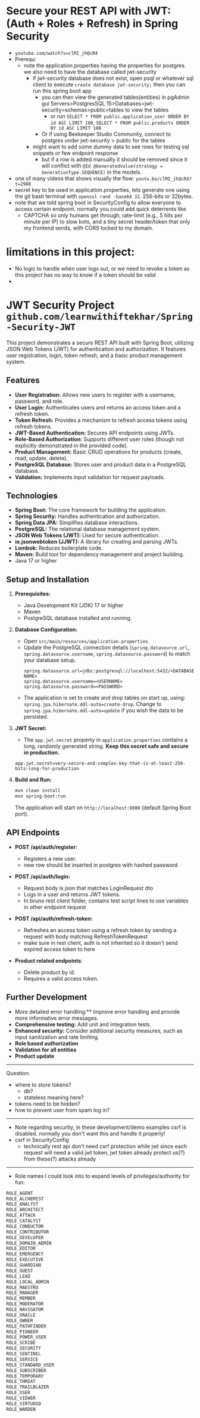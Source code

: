 #  Secure your REST API with JWT: (Auth + Roles + Refresh) in Spring Security
- `youtube.com/watch?v=clMI_jhQcR4`
- Prerequ:
  - note the application.properties having the properties for postgres. we also need to have the database called jwt-security
    - if jwt-security database does not exist, open psql or whatever sql client to execute `create database jwt-security;` then you can run this spring boot app
      - you can then view the generated tables(entities) in pgAdmin gui Servers>PostgresSQL 15>Databases>jwt-security>schemas>public>tables to view the tables
        - or run `SELECT * FROM public.application_user ORDER BY id ASC LIMIT 100`, `SELECT * FROM public.products ORDER BY id ASC LIMIT 100`
      - Or if using Beekeeper Studio Community, connect to postgres under jwt-security > public for the tables
    - might want to add some dummy data to see rows for testing sql snippets or few endpoint response 
      - but if a row is added manually it should be removed since it will conflict with `@Id @GeneratedValue(strategy = GenerationType.SEQUENCE)` in the models.
- one of many videos that shows visually the flow: `youtu.be/clMI_jhQcR4?t=2988`
- secret key to be used in application.properties, lets generate one using the git bash terminal with `openssl rand -base64 32`. 256-bits or 32bytes.
- note that we told spring boot in SecurityConfig to allow everyone to access certain endpoint. normally you could add quick deterrents like 
  - CAPTCHA so only humans get through, rate-limit (e.g., 5 hits per minute per IP) to slow bots, and a tiny secret header/token that only my frontend sends, with CORS locked to my domain.

# limitations in this project:
- No logic to handle when user logs out, or we need to revoke a token as this project has no way to know if a token should be valid
- 

# JWT Security Project `github.com/learnwithiftekhar/Spring-Security-JWT`

This project demonstrates a secure REST API built with Spring Boot, utilizing JSON Web Tokens (JWT) for authentication and authorization. It features user registration, login, token refresh, and a basic product management system.

## Features

* **User Registration:** Allows new users to register with a username, password, and role.
* **User Login:** Authenticates users and returns an access token and a refresh token.
* **Token Refresh:** Provides a mechanism to refresh access tokens using refresh tokens.
* **JWT-Based Authentication:** Secures API endpoints using JWTs.
* **Role-Based Authorization:**  Supports different user roles (though not explicitly demonstrated in the provided code).
* **Product Management:** Basic CRUD operations for products (create, read, update, delete).
* **PostgreSQL Database:** Stores user and product data in a PostgreSQL database.
* **Validation:** Implements input validation for request payloads.

## Technologies

* **Spring Boot:** The core framework for building the application.
* **Spring Security:** Handles authentication and authorization.
* **Spring Data JPA:** Simplifies database interactions.
* **PostgreSQL:** The relational database management system.
* **JSON Web Tokens (JWT):** Used for secure authentication.
* **io.jsonwebtoken (JJWT):** A library for creating and parsing JWTs.
* **Lombok:** Reduces boilerplate code.
* **Maven:** Build tool for dependency management and project building.
* Java 17 or higher

## Setup and Installation

1. **Prerequisites:**
   * Java Development Kit (JDK) 17 or higher
   * Maven
   * PostgreSQL database installed and running.

2. **Database Configuration:**
   * Open `src/main/resources/application.properties`.
   * Update the PostgreSQL connection details (`spring.datasource.url`, `spring.datasource.username`, `spring.datasource.password`) to match your database setup.
     ```properties
     spring.datasource.url=jdbc:postgresql://localhost:5432/<DATABASE-NAME>
     spring.datasource.username=<USERNAME>
     spring.datasource.password=<PASSWORD>
     ```
   * The application is set to create and drop tables on start up, using: `spring.jpa.hibernate.ddl-auto=create-drop`. Change to `spring.jpa.hibernate.ddl-auto=update` if you wish the data to be persisted.

3. **JWT Secret:**
    *   The `app.jwt.secret` property in `application.properties` contains a long, randomly generated string. **Keep this secret safe and secure in production.**
     ```properties
     app.jwt.secret=very-secure-and-complex-key-that-is-at-least-256-bits-long-for-production
     ```

4. **Build and Run:**
    ```bash
    mvn clean install
    mvn spring-boot:run
    ```

   The application will start on `http://localhost:8080` (default Spring Boot port).

## API Endpoints

* **POST /api/auth/register:**
    * Registers a new user.
    * new row should be inserted in postgres with hashed password

* **POST /api/auth/login:**
    * Request body is json that matches LoginRequest dto
    * Logs in a user and returns JWT tokens.
    * In bruno rest client folder, contains test script lines to use variables in other endpoint request

* **POST /api/auth/refresh-token:**
    * Refreshes an access token using a refresh token by sending a request with body matching RefreshTokenRequest
    * make sure in rest client, auth is not inherited so it doesn't send expired access token to here

* **Product related endpoints**:
    * Delete product by id.
    * Requires a valid access token.

## Further Development

* More detailed error handling:** Improve error handling and provide more informative error messages.
* **Comprehensive testing:** Add unit and integration tests.
* **Enhanced security:** Consider additional security measures, such as input sanitization and rate limiting.
* **Role based authorization**
* **Validation for all entities**
* **Product update**


***
Question:
- where to store tokens?
  - db?
  - stateless meaning here?
- tokens need to be hidden?
- how to prevent user from spam log in?

***
- Note regarding security, in these development/demo examples csrf is disabled. normally you don't want this and handle it properly!
- csrf in SecurityConfig
  -  technically rest api don't need csrf protection while jwt since each request will need a valid jwt token, jwt token already protect us(?) from these(?) attacks already

***
- Role names I could look into to expand levels of privileges/authority for fun:
```txt
ROLE_AGENT
ROLE_ALCHEMIST
ROLE_ANALYST
ROLE_ARCHITECT
ROLE_ATTACK
ROLE_CATALYST
ROLE_CONDUCTOR
ROLE_CONTRIBUTOR
ROLE_DEVELOPER
ROLE_DOMAIN_ADMIN
ROLE_EDITOR
ROLE_EMERGENCY
ROLE_EXECUTIVE
ROLE_GUARDIAN
ROLE_GUEST
ROLE_LEAD
ROLE_LOCAL_ADMIN
ROLE_MAESTRO
ROLE_MANAGER
ROLE_MEMBER
ROLE_MODERATOR
ROLE_NAVIGATOR
ROLE_ORACLE
ROLE_OWNER
ROLE_PATHFINDER
ROLE_PIONEER
ROLE_POWER_USER
ROLE_SCRIBE
ROLE_SECURITY
ROLE_SENTINEL
ROLE_SERVICE
ROLE_STANDARD_USER
ROLE_SUBSCRIBER
ROLE_TEMPORARY
ROLE_THREAT
ROLE_TRAILBLAZER
ROLE_USER
ROLE_VIEWER
ROLE_VIRTUOSO
ROLE_WARDEN
```